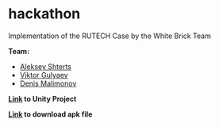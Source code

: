 # hackathon
Implementation of the RUTECH Case by the White Brick Team

**Team:**
- [Aleksey Shterts](mailto:shterts1994@mail.ru)
- [Viktor Gulyaev](mailto:gulyaev.viktors@mail.ru)
- [Denis Malimonov](mailto:dacool731@mail.ru)

**[Link](https://drive.google.com/file/d/19pi9IYbdHVUeOqF0ceSI3lMu9mGwB-Rd/view?usp=sharing) to Unity Project**

**[Link](https://drive.google.com/file/d/1ks3mx2NgvsLoJhoKSLWzv-v2zYN3Vx3u/view?usp=sharing) to download apk file**

